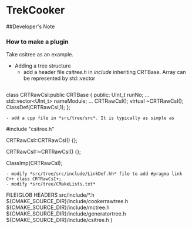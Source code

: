# TrekCooker

##Developer's Note
### How to make a plugin
Take csitree as an example.
- Adding a tree structure
  - add a header file *csitree.h* in *include* inheriting CRTBase. Array can be represented by std::vector
  ```
class CRTRawCsI:public CRTBase
{
 public:
  UInt_t runNo;
  ...
  std::vector<UInt_t> nameModule;
  ...
  CRTRawCsI();
  virtual ~CRTRawCsI();
  ClassDef(CRTRawCsI,1);
};
  ```
  - add a cpp file in *src/tree/src*. It is typically as simple as
  ```
#include "csitree.h"

CRTRawCsI::CRTRawCsI()
{};

CRTRawCsI::~CRTRawCsI()
{};

ClassImp(CRTRawCsI);
  ```
  - modify *src/tree/src/include/LinkDef.hh* file to add #pragma link C++ class CRTRawCsI+;
  - modify *src/tree/CMakeLists.txt* 
  ```
FILE(GLOB HEADERS src/include/*.h
${CMAKE_SOURCE_DIR}/include/cookerrawtree.h
${CMAKE_SOURCE_DIR}/include/mctree.h
${CMAKE_SOURCE_DIR}/include/generatortree.h
${CMAKE_SOURCE_DIR}/include/csitree.h
)
  ```